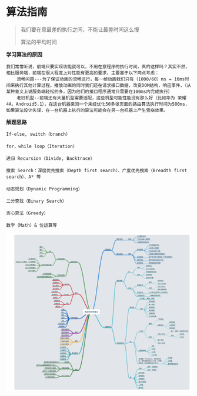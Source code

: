 # 算法指南

> 我们要在意最差的执行之间，不能让最差时间这么慢
>
> 算法的平均时间

**学习算法的原因**

```
我们常常听说，前端只要实现功能就可以，不用在意程序的执行时间，真的这样吗？其实不然，相比服务端，前端在很大程度上对性能有更高的要求，主要基于以下两点考虑：
	流畅问题---为了保证动画的流畅进行，每一帧动画我们只有（1000/60）ms = 16ms时间来执行其他计算过程。播放动画的同时我们还在请求接口数据，改变DOM结构，响应事件，（从某种意义上说服务端轻松的多，因为他们的接口程序通常只需要在100ms内完成执行）
	老旧机型--前端还有大量机型需要适配，这些机型可能性能没有那么好（比如华为 荣耀4A，Android5.1），在这台机器亲测一个未经优化50多张页面的路由算法执行时间为500ms，如果算法设计失误，在一台机器上执行的算法可能会在另一台机器上产生雪崩效果。
```



**解题思路**

```
If-else, switch（branch）

for，while loop（Iteration）

递归 Recursion（Divide, Backtrace）

搜索 Search：深度优先搜索（Depth first search）、广度优先搜索（Breadth first search）、A* 等

动态规划（Dynamic Programming）

二分查找（Binary Search）

贪心算法（Greedy）

数学（Math）& 位运算等
```

![算法思维导图](../static/images/算法思维导图.png)